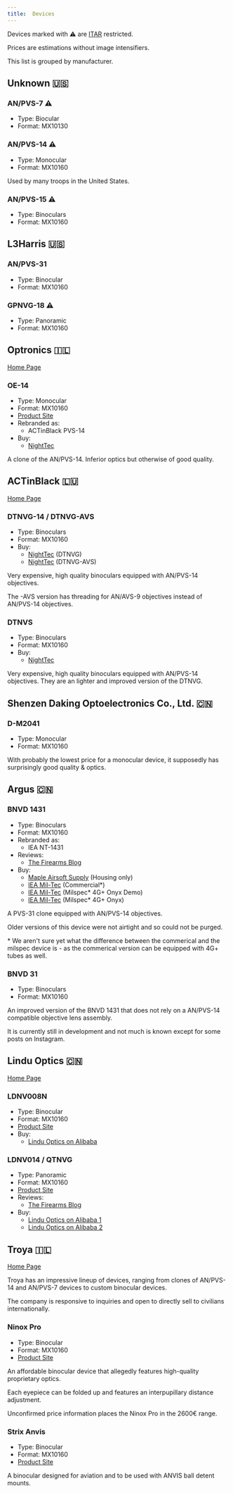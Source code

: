 ```yaml
---
title:  Devices
---
```


Devices marked with ⚠️ are [ITAR](/wiki/restrictions#united-states) restricted.

Prices are estimations without image intensifiers.

This list is grouped by manufacturer.


## Unknown 🇺🇸

### AN/PVS-7 ⚠️
* Type: Biocular
* Format: MX10130

### AN/PVS-14 ⚠️
* Type: Monocular
* Format: MX10160

Used by many troops in the United States.

### AN/PVS-15 ⚠️
* Type: Binoculars
* Format: MX10160

## L3Harris 🇺🇸

### AN/PVS-31
* Type: Binocular
* Format: MX10160

### GPNVG-18 ⚠️
* Type: Panoramic
* Format: MX10160

## Optronics 🇮🇱
[Home Page](http://www.optronics.co.il)

### OE-14
* Type: Monocular
* Format: MX10160
* [Product Site](http://www.optronics.co.il/night-vision/oe-14/)
* Rebranded as:
  * ACTinBlack PVS-14
* Buy:
  * [NightTec](https://nighttec.net/shop/pvs14/)

A clone of the AN/PVS-14.
Inferior optics but otherwise of good quality.

## ACTinBlack 🇱🇺
[Home Page](https://actinblack.com/)

### DTNVG-14 / DTNVG-AVS
* Type: Binoculars
* Format: MX10160
* Buy:
  * [NightTec](https://nighttec.net/shop/dtnvg14/) (DTNVG)
  * [NightTec](https://nighttec.net/shop/dtnvgavs/) (DTNVG-AVS)

Very expensive, high quality binoculars equipped with AN/PVS-14 objectives.

The -AVS version has threading for AN/AVS-9 objectives instead of AN/PVS-14 objectives.

### DTNVS
* Type: Binoculars
* Format: MX10160
* Buy:
  * [NightTec](https://nighttec.net/shop/dtnvg14/)

Very expensive, high quality binoculars equipped with AN/PVS-14 objectives.
They are an lighter and improved version of the DTNVG.

## Shenzen Daking Optoelectronics Co., Ltd. 🇨🇳

### D-M2041
* Type: Monocular
* Format: MX10160

With probably the lowest price for a monocular device, it supposedly has surprisingly good quality & optics.


## Argus 🇨🇳

### BNVD 1431
* Type: Binoculars
* Format: MX10160
* Rebranded as:
  * IEA NT-1431
* Reviews:
  * [The Firearms Blog](https://www.thefirearmblog.com/blog/2019/11/15/friday-night-lights-bnvd-1431-review-a-pvs-31-with-pvs-14-optics/)
* Buy:
  * [Maple Airsoft Supply](https://www.mapleairsoftsupply.ca/product/argus-bnvd-1431-night-vision-housing/) (Housing only)
  * [IEA Mil-Tec](https://i-e-a.de/nachtsichttechnik-behoerde/restlichtverstaerker/binokular/720/bnvd-nt-1431-charlie) (Commercial*)
  * [IEA Mil-Tec](https://i-e-a.de/nachtsichttechnik-behoerde/restlichtverstaerker/binokular/722/bnvd-nt-1431-4g-onyx-mil-spec-demo) (Milspec* 4G+ Onyx Demo)
  * [IEA Mil-Tec](https://i-e-a.de/nachtsichttechnik-behoerde/restlichtverstaerker/binokular/721/bnvd-nt-1431-4g-onyx-mil-spec) (Milspec* 4G+ Onyx)

A PVS-31 clone equipped with AN/PVS-14 objectives.

Older versions of this device were not airtight and so could not be purged.

\* We aren't sure yet what the difference between the commerical and the milspec device is - as the commerical version can be equipped with 4G+ tubes as well.


### BNVD 31
* Type: Binoculars
* Format: MX10160

An improved version of the BNVD 1431 that does not rely on a AN/PVS-14 compatible objective lens assembly.

It is currently still in development and not much is known except for some posts on Instagram.


## Lindu Optics 🇨🇳
[Home Page](http://www.linduoptics.com)

### LDNV008N
* Type: Binocular
* Format: MX10160
* [Product Site](http://linduoptics.com/products/night-vision/goggles-pvs31-housing-fov-50.html)
* Buy:
  * [Lindu Optics on Alibaba](https://linduoptics.en.alibaba.com/product/1600095491964-820687285/LINDU_remote_battery_pack_waterproof_FOV_120_degree_1X_magnification_gpnvg_for_sale.html)

### LDNV014 / QTNVG
* Type: Panoramic
* Format: MX10160
* [Product Site](http://linduoptics.com/products/night-vision/4-eyed-tube-gpnvg-fov-120.html)
* Reviews:
  * [The Firearms Blog](https://www.thefirearmblog.com/blog/2020/09/04/friday-night-lights-qtnvg/)
* Buy:
  * [Lindu Optics on Alibaba 1](https://linduoptics.en.alibaba.com/product/1600115721917-820684869/LINDU_OEM_factory_1X_binoculars_night_vision_goggles_gen_3_gen2_with_battery_pack.html)
  * [Lindu Optics on Alibaba 2](https://linduoptics.en.alibaba.com/product/1600115748678-820684869/LINDU_F1_18_optical_system_FOV50_NVGB_infrared_goggles_night_vision_with_1_year_warranty.html)

## Troya 🇮🇱
[Home Page](https://www.troya-tech.com/)

Troya has an impressive lineup of devices, ranging from clones of AN/PVS-14 and AN/PVS-7 devices to
custom binocular devices.

The company is responsive to inquiries and open to directly sell to civilians internationally.

### Ninox Pro
* Type: Binocular
* Format: MX10160
* [Product Site](https://www.troya-tech.com/Products/653/Ninox-Pro-Night-Vision-Binocular)

An affordable binocular device that allegedly features high-quality proprietary optics.

Each eyepiece can be folded up and features an interpupillary distance adjustment.

Unconfirmed price information places the Ninox Pro in the 2600€ range.

### Strix Anvis
* Type: Binocular
* Format: MX10160
* [Product Site](https://www.troya-tech.com/Products/strix/Strix-ANVIS)

A binocular designed for aviation and to be used with ANVIS ball detent mounts.